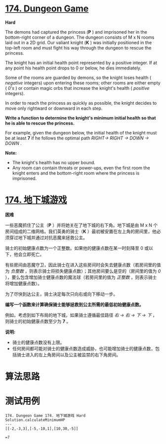# [174. Dungeon Game][enTitle]

**Hard**


The demons had captured the princess (**P** ) and imprisoned her in the bottom-right corner of a dungeon. The dungeon consists of M x N rooms laid out in a 2D grid. Our valiant knight (**K** ) was initially positioned in the top-left room and must fight his way through the dungeon to rescue the princess.

The knight has an initial health point represented by a positive integer. If at any point his health point drops to 0 or below, he dies immediately.

Some of the rooms are guarded by demons, so the knight loses health ( *negative*  integers) upon entering these rooms; other rooms are either empty ( *0's* ) or contain magic orbs that increase the knight's health ( *positive*  integers).

In order to reach the princess as quickly as possible, the knight decides to move only rightward or downward in each step.



**Write a function to determine the knight's minimum initial health so that he is able to rescue the princess.** 

For example, given the dungeon below, the initial health of the knight must be at least **7**  if he follows the optimal path  *RIGHT-> RIGHT -> DOWN -> DOWN* .




**Note:** 

- The knight's health has no upper bound. 
- Any room can contain threats or power-ups, even the first room the knight enters and the bottom-right room where the princess is imprisoned.
# [174. 地下城游戏][cnTitle]

**困难**

一些恶魔抓住了公主（**P** ）并将她关在了地下城的右下角。地下城是由 M x N 个房间组成的二维网格。我们英勇的骑士（**K** ）最初被安置在左上角的房间里，他必须穿过地下城并通过对抗恶魔来拯救公主。

骑士的初始健康点数为一个正整数。如果他的健康点数在某一时刻降至 0 或以下，他会立即死亡。

有些房间由恶魔守卫，因此骑士在进入这些房间时会失去健康点数（若房间里的值为 *负整数* ，则表示骑士将损失健康点数）；其他房间要么是空的（房间里的值为  *0* ），要么包含增加骑士健康点数的魔法球（若房间里的值为 *正整数* ，则表示骑士将增加健康点数）。

为了尽快到达公主，骑士决定每次只向右或向下移动一步。



**编写一个函数来计算确保骑士能够拯救到公主所需的最低初始健康点数。** 

例如，考虑到如下布局的地下城，如果骑士遵循最佳路径  *右 -> 右 -> 下 -> 下* ，则骑士的初始健康点数至少为 **7** 。




**说明:** 

-  骑士的健康点数没有上限。  
- 任何房间都可能对骑士的健康点数造成威胁，也可能增加骑士的健康点数，包括骑士进入的左上角房间以及公主被监禁的右下角房间。


# 算法思路

# 测试用例
```
174. Dungeon Game 174. 地下城游戏 Hard
Solution.calculateMinimumHP
---
[[-2,-3,3],[-5,-10,1],[10,30,-5]]

=7
```

[enTitle]: https://leetcode.com/problems/dungeon-game/
[cnTitle]: https://leetcode-cn.com/problems/dungeon-game/
